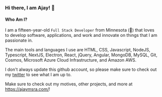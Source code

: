 ### Hi there, I am Ajay! 👋

#### Who Am I?
I am a fifteen-year-old `Full Stack Developer` from Minnesota (🥶) that loves to develop software, applications, and work and innovate on things that I am passionate in. 

The main tools and languages I use are HTML, CSS, Javascript, NodeJS, Typescript, NextJS, Electron, React, jQuery, Angular, MongoDB, MySQL, Git, Cosmos, Microsoft Azure Cloud Infrastructure, and Amazon AWS. 

I don't always update this github account, so please make sure to check out my [twitter](https://twitter.com/tamperable) to see what I am up to. 

Make sure to check out my motives, other projects, and more at https://ajaymsra.com/!



<!--
**pwotedev/pwotedev** is a ✨ _special_ ✨ repository because its `README.md` (this file) appears on your GitHub profile.

Here are some ideas to get you started:

- 🔭 I’m currently working on ...
- 🌱 I’m currently learning ...
- 👯 I’m looking to collaborate on ...
- 🤔 I’m looking for help with ...
- 💬 Ask me about ...
- 📫 How to reach me: ...
- 😄 Pronouns: ...
- ⚡ Fun fact: ...
-->
